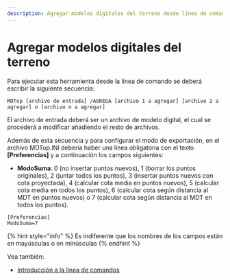 ```yaml
---
description: Agregar modelos digitales del terreno desde línea de comando
---
```


# Agregar modelos digitales del terreno

Para ejecutar esta herramienta desde la línea de comando se deberá escribir la siguiente secuencia:

```text
MDTop [archivo de entrada] /AGREGA [archivo 1 a agregar] [archivo 2 a agregar] o [archivo n a agregar]
```

El archivo de entrada deberá ser un archivo de modelo digital, el cual se procederá a modificar añadiendo el resto de archivos.

Además de esta secuencia y para configurar el modo de exportación, en el archivo MDTop.INI debería haber una línea obligatoria con el texto **\[Preferencias\]** y a continuación los campos siguientes:

* **ModoSuma**: 0 \(no insertar puntos nuevos\), 1 \(borrar los puntos originales\), 2 \(juntar todos los puntos\), 3 \(insertar puntos nuevos con cota proyectada\), 4 \(calcular cota media en puntos nuevos\), 5 \(calcular cota media en todos los puntos\), 6 \(calcular cota según distancia al MDT en puntos nuevos\) o 7 \(calcular cota según distancia al MDT en todos los puntos\).

```text
[Preferencias]
ModoSuma=7
```

{% hint style="info" %}
Es indiferente que los nombres de los campos están en mayúsculas o en minúsculas
{% endhint %}

Vea también:

* [Introducción a la línea de comandos](./)

